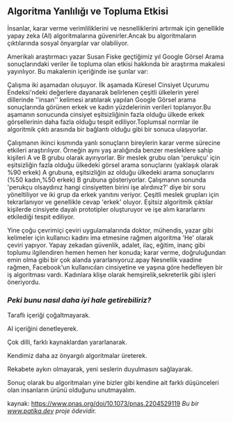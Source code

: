 
## **Algoritma Yanlılığı ve Topluma Etkisi**
                                                     
İnsanlar, karar verme verimliliklerini ve nesnelliklerini artırmak için genellikle yapay zeka (AI) algoritmalarına güvenirler.Ancak bu algoritmaların çıktılarında sosyal önyargılar var olabiliyor.

Amerikalı araştırmacı yazar Susan Fiske geçtiğimiz yıl Google Görsel Arama sonuçlarındaki veriler ile topluma olan etkisi hakkında bir araştırma makalesi yayınlıyor. Bu makalenin içeriğinde ise şunlar var:

Çalışma iki aşamadan oluşuyor. İlk aşamada  Küresel Cinsiyet Uçurumu Endeksi'ndeki değerlere dayanarak belirlenen çeşitli ülkelerin yerel dillerinde ''insan'' kelimesi aratılarak yapılan Google Görsel arama sonuçlarında görünen erkek ve kadın yüzdelerinin verileri toplanıyor.Bu aşamanın sonucunda cinsiyet eşitsizliğinin fazla olduğu ülkede erkek görsellerinin daha fazla olduğu tespit ediliyor.Toplumsal normlar ile algoritmik çıktı arasında bir bağlantı olduğu gibi bir sonuca ulaşıyorlar.

Çalışmanın ikinci kısmında yanlı sonuçların bireylerin karar verme sürecine etkileri araştırılıyor. Örneğin aynı yaş aralığında benzer mesleklere sahip kişileri A ve B grubu olarak ayırıyorlar. Bir meslek grubu olan 'perukçu' için eşitsizliğin fazla olduğu ülkedeki görsel arama sonuçlarını (yaklaşık olarak %90 erkek) A grubuna, eşitsizliğin az olduğu ülkedeki arama sonuçlarını (%50 kadın,%50 erkek) B grubuna gösteriyorlar. Çalışmanın sonunda 'perukçu olsaydınız hangi cinsiyetten birini işe alırdınız?' diye bir soru yöneltiliyor ve iki grup da erkek yanıtını veriyor. Çeşitli meslek grupları için tekrarlanıyor ve genellikle cevap 'erkek' oluyor. Eşitsiz algoritmik çıktılar kişilerde cinsiyete dayalı prototipler oluşturuyor ve işe alım kararlarını etkilediği tespit ediliyor.

Yine çoğu çevrimiçi çeviri uygulamalarında doktor, mühendis, yazar gibi kelimeler için kullanıcı kadını ima etmesine rağmen algoritma 'He' olarak çeviri yapıyor.
Yapay zekadan  güvenlik, adalet, ilaç, eğitim, inanç gibi toplumu ilgilendiren hemen hemen her konuda; karar verme, doğruluğundan emin olma gibi bir çok alanda yararlanıyoruz.apay Nesnellik vaadine rağmen, Facebook'un kullanıcıları cinsiyetine ve yaşına  göre hedefleyen bir iş algoritması vardı. Kadınlara klişe olarak hemşirelik,sekreterlik gibi işleri öneriyordu.

### *Peki bunu nasıl daha iyi hale getirebiliriz?*

Taraflı içeriği çoğaltmayarak.

AI içeriğini denetleyerek.

Çok dilli, farklı kaynaklardan yararlanarak.

Kendimiz daha az önyargılı algoritmalar üreterek.

Rekabete aykırı olmayarak, yeni seslerin duyulmasını sağlayarak.

Sonuç olarak bu algoritmaları yine bizler gibi kendine ait farklı düşünceleri olan insanların ürünü olduğunu unutmayalım.


kaynak: https://www.pnas.org/doi/10.1073/pnas.2204529119
*Bu bir www.patika.dev proje ödevidir.*
